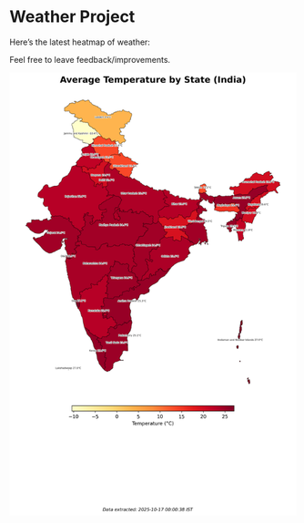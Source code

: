 # Weather Project

Here’s the latest heatmap of weather:

Feel free to leave feedback/improvements.

![India Heatmap](docs/assets/india_heatmap.png?v=F139D0)
